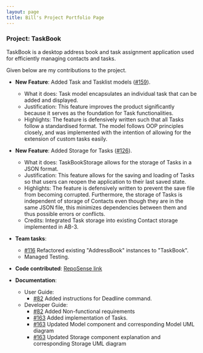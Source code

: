 ```yaml
---
layout: page
title: Bill's Project Portfolio Page
---
```


### Project: TaskBook

TaskBook is a desktop address book and task assignment application used for efficiently managing contacts and tasks.

Given below are my contributions to the project.

* **New Feature**: Added Task and Tasklist models ([#159](https://github.com/AY2223S1-CS2103T-T13-4/tp/pull/159)).
    * What it does: Task model encapsulates an individual task that can be added and displayed.
    * Justification: This feature improves the product significantly because it serves as the foundation for Task functionalities.
    * Highlights: The feature is defensively written such that all Tasks follow a standardised format. The model follows OOP principles closely, and was implemented with the intention of allowing for the extension of custom tasks easily.

* **New Feature**: Added Storage for Tasks ([#126](https://github.com/AY2223S1-CS2103T-T13-4/tp/pull/126)).
    * What it does: TaskBookStorage allows for the storage of Tasks in a JSON format.
    * Justification: This feature allows for the saving and loading of Tasks so that users can reopen the application to their last saved state.
    * Highlights: The feature is defensively written to prevent the save file from becoming corrupted. Furthermore, the storage of Tasks is independent of storage of Contacts even though they are in the same JSON file, this minimizes dependencies between them and thus possible errors or conflicts.
    * Credits: Integrated Task storage into existing Contact storage implemented in AB-3.

* **Team tasks**:
    * [#116](https://github.com/AY2223S1-CS2103T-T13-4/tp/pull/116) Refactored existing "AddressBook" instances to "TaskBook".
    * Managed Testing.

* **Code contributed**: [RepoSense link](https://nus-cs2103-ay2223s1.github.io/tp-dashboard/?search=xiaobill8&breakdown=true)

* **Documentation**:
    * User Guide:
        * [#82](https://github.com/AY2223S1-CS2103T-T13-4/tp/pull/82) Added instructions for Deadline command.
    * Developer Guide:
        * [#82](https://github.com/AY2223S1-CS2103T-T13-4/tp/pull/82) Added Non-functional requirements
        * [#163](https://github.com/AY2223S1-CS2103T-T13-4/tp/pull/163) Added implementation of Tasks.
        * [#163](https://github.com/AY2223S1-CS2103T-T13-4/tp/pull/163) Updated Model component and corresponding Model UML diagram
        * [#163](https://github.com/AY2223S1-CS2103T-T13-4/tp/pull/163) Updated Storage component explanation and corresponding Storage UML diagram
        
